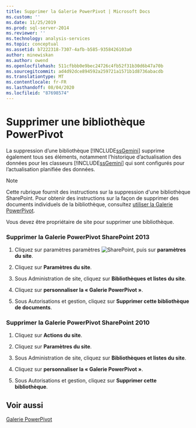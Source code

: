 ```yaml
---
title: Supprimer la Galerie PowerPivot | Microsoft Docs
ms.custom: ''
ms.date: 11/25/2019
ms.prod: sql-server-2014
ms.reviewer: ''
ms.technology: analysis-services
ms.topic: conceptual
ms.assetid: b7222318-7307-4afb-b585-9358426103a0
author: minewiskan
ms.author: owend
ms.openlocfilehash: 511cfbbb0e9bec24726c4fb52f31b30d6b47a70b
ms.sourcegitcommit: ad4d92dce894592a259721a1571b1d8736abacdb
ms.translationtype: MT
ms.contentlocale: fr-FR
ms.lasthandoff: 08/04/2020
ms.locfileid: "87698574"
---
```

# <a name="delete-powerpivot-gallery"></a>Supprimer une bibliothèque PowerPivot
  La suppression d’une bibliothèque [!INCLUDE[ssGemini](../../includes/ssgemini-md.md)] supprime également tous ses éléments, notamment l’historique d’actualisation des données pour les classeurs [!INCLUDE[ssGemini](../../includes/ssgemini-md.md)] qui sont configurés pour l’actualisation planifiée des données.

> [!NOTE]
>  Cette rubrique fournit des instructions sur la suppression d'une bibliothèque SharePoint. Pour obtenir des instructions sur la façon de supprimer des documents individuels de la bibliothèque, consultez [utiliser la Galerie PowerPivot](use-power-pivot-gallery.md).

 Vous devez être propriétaire de site pour supprimer une bibliothèque.

### <a name="delete-powerpivot-gallery-sharepoint-2013"></a>Supprimer la Galerie PowerPivot SharePoint 2013

1.  Cliquez sur paramètres paramètres ![SharePoint](../media/as-sharepoint2013-settings-gear.gif "Paramètres SharePoint"), puis sur **paramètres du site**.

2.  Cliquez sur **Paramètres du site**.

3.  Sous Administration de site, cliquez sur **Bibliothèques et listes du site**.

4.  Cliquez sur **personnaliser la « Galerie PowerPivot »**.

5.  Sous Autorisations et gestion, cliquez sur **Supprimer cette bibliothèque de documents**.

### <a name="delete-powerpivot-gallery-sharepoint-2010"></a>Supprimer la Galerie PowerPivot SharePoint 2010

1.  Cliquez sur **Actions du site**.

2.  Cliquez sur **Paramètres du site**.

3.  Sous Administration de site, cliquez sur **Bibliothèques et listes du site**.

4.  Cliquez sur **personnaliser la « Galerie PowerPivot »**.

5.  Sous Autorisations et gestion, cliquez sur **Supprimer cette bibliothèque**.

## <a name="see-also"></a>Voir aussi
 [Galerie PowerPivot](../../index.yml)


